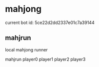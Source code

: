 # mahjong

current bot id: 5ce22d2dd2337e01c7a39144

## mahjrun

local mahjong runner

mahjrun player0 player1 player2 player3
